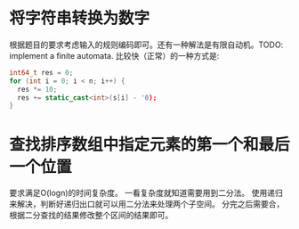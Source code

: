 # 将字符串转换为数字
根据题目的要求考虑输入的规则编码即可。还有一种解法是有限自动机。TODO: implement a  finite automata.
比较快（正常）的一种方式是:
```cpp
int64_t res = 0;
for (int i = 0; i < n; i++) {
  res *= 10;
  res += static_cast<int>(s[i] - '0);
}
```

# 查找排序数组中指定元素的第一个和最后一个位置
要求满足O(logn)的时间复杂度。
一看复杂度就知道需要用到二分法。
使用递归来解决，判断好递归出口就可以用二分法来处理两个子空间。
分完之后需要合，根据二分查找的结果修改整个区间的结果即可。
